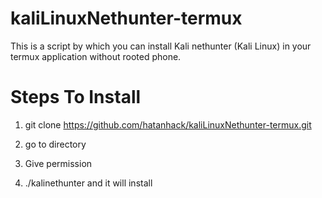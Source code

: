 # kaliLinuxNethunter-termux
This is a script by which you can install Kali nethunter (Kali Linux) in your termux application without rooted phone.

# Steps To Install
1. git clone https://github.com/hatanhack/kaliLinuxNethunter-termux.git

2. go to directory
3. Give permission
4. ./kalinethunter and it will install
